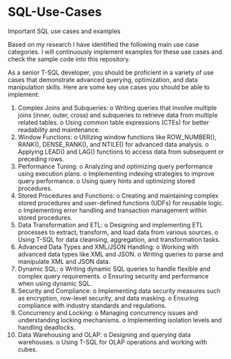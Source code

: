 # SQL-Use-Cases
Important SQL use cases and examples

Based on my research I have identified the following main use case categories.
I will continuously implement examples for these use cases and check the sample code into this repository.

As a senior T-SQL developer, you should be proficient in a variety of use cases that demonstrate advanced querying, optimization, and data manipulation skills. Here are some key use cases you should be able to implement:
1.	Complex Joins and Subqueries:
o	Writing queries that involve multiple joins (inner, outer, cross) and subqueries to retrieve data from multiple related tables.
o	Using common table expressions (CTEs) for better readability and maintenance.
2.	Window Functions:
o	Utilizing window functions like ROW_NUMBER(), RANK(), DENSE_RANK(), and NTILE() for advanced data analysis.
o	Applying LEAD() and LAG() functions to access data from subsequent or preceding rows.
3.	Performance Tuning:
o	Analyzing and optimizing query performance using execution plans.
o	Implementing indexing strategies to improve query performance.
o	Using query hints and optimizing stored procedures.
4.	Stored Procedures and Functions:
o	Creating and maintaining complex stored procedures and user-defined functions (UDFs) for reusable logic.
o	Implementing error handling and transaction management within stored procedures.
5.	Data Transformation and ETL:
o	Designing and implementing ETL processes to extract, transform, and load data from various sources.
o	Using T-SQL for data cleansing, aggregation, and transformation tasks.
6.	Advanced Data Types and XML/JSON Handling:
o	Working with advanced data types like XML and JSON.
o	Writing queries to parse and manipulate XML and JSON data.
7.	Dynamic SQL:
o	Writing dynamic SQL queries to handle flexible and complex query requirements.
o	Ensuring security and performance when using dynamic SQL.
8.	Security and Compliance:
o	Implementing data security measures such as encryption, row-level security, and data masking.
o	Ensuring compliance with industry standards and regulations.
9.	Concurrency and Locking:
o	Managing concurrency issues and understanding locking mechanisms.
o	Implementing isolation levels and handling deadlocks.
10.	Data Warehousing and OLAP:
o	Designing and querying data warehouses.
o	Using T-SQL for OLAP operations and working with cubes.


